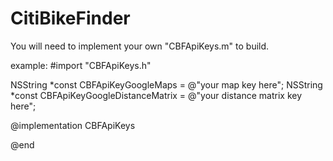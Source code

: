 CitiBikeFinder
==============

You will need to implement your own "CBFApiKeys.m" to build.

example:
#import "CBFApiKeys.h"

NSString *const CBFApiKeyGoogleMaps = @"your map key here";
NSString *const CBFApiKeyGoogleDistanceMatrix = @"your distance matrix key here";

@implementation CBFApiKeys

@end
